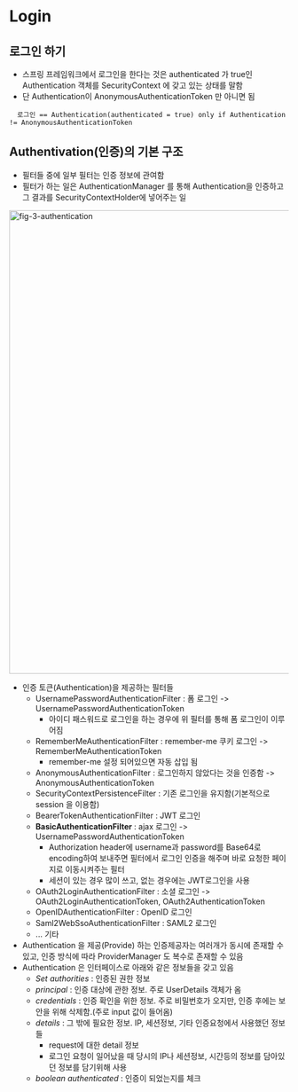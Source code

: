 # Login
## 로그인 하기

- 스프링 프레임워크에서 로그인을 한다는 것은 authenticated 가 true인 Authentication 객체를 SecurityContext 에 갖고 있는 상태를 말함
- 단 Authentication이 AnonymousAuthenticationToken 만 아니면 됨

```
  로그인 == Authentication(authenticated = true) only if Authentication != AnonymousAuthenticationToken
```

## Authentivation(인증)의 기본 구조

- 필터들 중에 일부 필터는 인증 정보에 관여함
- 필터가 하는 일은 AuthenticationManager 를 통해 Authentication을 인증하고 그 결과를 SecurityContextHolder에 넣어주는 일

<img width="836" alt="fig-3-authentication" src="https://user-images.githubusercontent.com/77063888/198904085-4a6d39b7-1217-43f8-90a8-e0cc3956a059.png">


- 인증 토큰(Authentication)을 제공하는 필터들
    - UsernamePasswordAuthenticationFilter : 폼 로그인 -> UsernamePasswordAuthenticationToken
        - 아이디 패스워드로 로그인을 하는 경우에 위 필터를 통해 폼 로그인이 이루어짐
    - RememberMeAuthenticationFilter : remember-me 쿠키 로그인 -> RememberMeAuthenticationToken
        - remember-me 설정 되어있으면 자동 삽입 됨
    - AnonymousAuthenticationFilter : 로그인하지 않았다는 것을 인증함 -> AnonymousAuthenticationToken
    - SecurityContextPersistenceFilter : 기존 로그인을 유지함(기본적으로 session 을 이용함)
    - BearerTokenAuthenticationFilter : JWT 로그인
    - **BasicAuthenticationFilter** : ajax 로그인 -> UsernamePasswordAuthenticationToken
        - Authorization header에 username과 password를 Base64로 encoding하여 보내주면 필터에서 로그인 인증을 해주며 바로 요청한 페이지로 이동시켜주는 필터
        - 세션이 있는 경우 많이 쓰고, 없는 경우에는 JWT로그인을 사용
    - OAuth2LoginAuthenticationFilter : 소셜 로그인 -> OAuth2LoginAuthenticationToken, OAuth2AuthenticationToken
    - OpenIDAuthenticationFilter : OpenID 로그인
    - Saml2WebSsoAuthenticationFilter : SAML2 로그인
    - ... 기타
- Authentication 을 제공(Provide) 하는 인증제공자는 여러개가 동시에 존재할 수 있고, 인증 방식에 따라 ProviderManager 도 복수로 존재할 수 있음
- Authentication 은 인터페이스로 아래와 같은 정보들을 갖고 있음
    - *Set<GrantedAuthority> authorities* : 인증된 권한 정보
    - *principal* : 인증 대상에 관한 정보. 주로 UserDetails 객체가 옴
    - *credentials* : 인증 확인을 위한 정보. 주로 비밀번호가 오지만, 인증 후에는 보안을 위해 삭제함.(주로 input 값이 들어옴)
    - *details* : 그 밖에 필요한 정보. IP, 세션정보, 기타 인증요청에서 사용했던 정보들
        - request에 대한 detail 정보
        - 로그인 요청이 일어났을 때 당시의 IP나 세션정보, 시간등의 정보를 담아있던 정보를 담기위해 사용
    - *boolean authenticated* : 인증이 되었는지를 체크